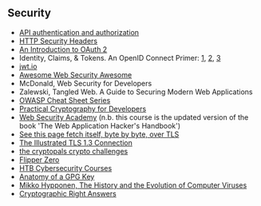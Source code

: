 ## Security

- [API authentication and authorization](https://idratherbewriting.com/learnapidoc/docapis_more_about_authorization.html)
- [HTTP Security Headers](https://nullsweep.com/http-security-headers-a-complete-guide/)
- [An Introduction to OAuth 2](https://www.digitalocean.com/community/tutorials/an-introduction-to-oauth-2)
- Identity, Claims, & Tokens. An OpenID Connect Primer: [1](https://developer.okta.com/blog/2017/07/25/oidc-primer-part-1), [2](https://developer.okta.com/blog/2017/07/25/oidc-primer-part-2), [3](https://developer.okta.com/blog/2017/08/01/oidc-primer-part-3)
- [jwt.io](https://jwt.io/)
- [Awesome Web Security Awesome](https://github.com/qazbnm456/awesome-web-security)
- McDonald, Web Security for Developers
- Zalewski, Tangled Web. A Guide to Securing Modern Web Applications
- [OWASP Cheat Sheet Series](https://cheatsheetseries.owasp.org/index.html)
- [Practical Cryptography for Developers](https://cryptobook.nakov.com/)
- [Web Security Academy](https://portswigger.net/web-security) (n.b. this course is the updated version of the book 'The Web Application Hacker's Handbook')
- [See this page fetch itself, byte by byte, over TLS](https://subtls.pages.dev/)
- [The Illustrated TLS 1.3 Connection](https://tls13.xargs.org/)
- [the cryptopals crypto challenges](https://cryptopals.com/)
- [Flipper Zero](https://flipperzero.one/)
- [HTB Cybersecurity Courses](https://academy.hackthebox.com/catalogue)
- [Anatomy of a GPG Key](https://davesteele.github.io/gpg/2014/09/20/anatomy-of-a-gpg-key/)
- [Mikko Hypponen, The History and the Evolution of Computer Viruses](https://archive.org/details/DEFCON_19_The_History_and_the_Evolution_of_Computer_Viruses)
- [Cryptographic Right Answers](https://www.latacora.com/blog/2018/04/03/cryptographic-right-answers/)
